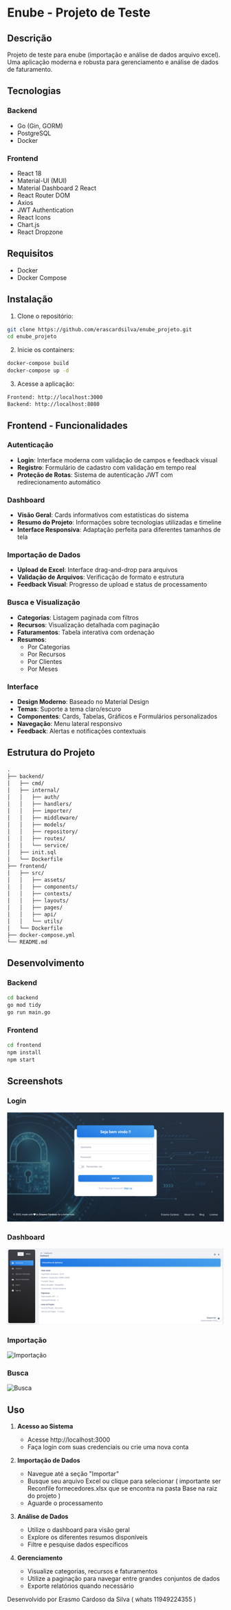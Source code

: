 # Enube - Projeto de Teste

## Descrição
Projeto de teste para enube (importação e análise de dados arquivo excel). Uma aplicação moderna e robusta para gerenciamento e análise de dados de faturamento.

## Tecnologias
### Backend
- Go (Gin, GORM)
- PostgreSQL
- Docker

### Frontend
- React 18
- Material-UI (MUI)
- Material Dashboard 2 React
- React Router DOM
- Axios
- JWT Authentication
- React Icons
- Chart.js
- React Dropzone

## Requisitos
- Docker
- Docker Compose

## Instalação

1. Clone o repositório:
```bash
git clone https://github.com/erascardsilva/enube_projeto.git
cd enube_projeto
```

2. Inicie os containers:
```bash
docker-compose build
docker-compose up -d
```

3. Acesse a aplicação:
```
Frontend: http://localhost:3000
Backend: http://localhost:8080
```

## Frontend - Funcionalidades

### Autenticação
- **Login**: Interface moderna com validação de campos e feedback visual
- **Registro**: Formulário de cadastro com validação em tempo real
- **Proteção de Rotas**: Sistema de autenticação JWT com redirecionamento automático

### Dashboard
- **Visão Geral**: Cards informativos com estatísticas do sistema
- **Resumo do Projeto**: Informações sobre tecnologias utilizadas e timeline
- **Interface Responsiva**: Adaptação perfeita para diferentes tamanhos de tela

### Importação de Dados
- **Upload de Excel**: Interface drag-and-drop para arquivos
- **Validação de Arquivos**: Verificação de formato e estrutura
- **Feedback Visual**: Progresso de upload e status de processamento

### Busca e Visualização
- **Categorias**: Listagem paginada com filtros
- **Recursos**: Visualização detalhada com paginação
- **Faturamentos**: Tabela interativa com ordenação
- **Resumos**:
  - Por Categorias
  - Por Recursos
  - Por Clientes
  - Por Meses

### Interface
- **Design Moderno**: Baseado no Material Design
- **Temas**: Suporte a tema claro/escuro
- **Componentes**: Cards, Tabelas, Gráficos e Formulários personalizados
- **Navegação**: Menu lateral responsivo
- **Feedback**: Alertas e notificações contextuais

## Estrutura do Projeto
```
.
├── backend/
│   ├── cmd/
│   ├── internal/
│   │   ├── auth/
│   │   ├── handlers/
│   │   ├── importer/
│   │   ├── middleware/
│   │   ├── models/
│   │   ├── repository/
│   │   ├── routes/
│   │   └── service/
│   ├── init.sql
│   └── Dockerfile
├── frontend/
│   ├── src/
│   │   ├── assets/
│   │   ├── components/
│   │   ├── contexts/
│   │   ├── layouts/
│   │   ├── pages/
│   │   ├── api/
│   │   └── utils/
│   └── Dockerfile
├── docker-compose.yml
└── README.md
```

## Desenvolvimento

### Backend
```bash
cd backend
go mod tidy
go run main.go
```

### Frontend
```bash
cd frontend
npm install
npm start
```

## Screenshots

### Login
![Login](base/login.png)

### Dashboard
![Dashboard](base/dashboard.png)

### Importação
![Importação](base/importar.png)

### Busca
![Busca](base/buscar.png)

## Uso

1. **Acesso ao Sistema**
   - Acesse http://localhost:3000
   - Faça login com suas credenciais ou crie uma nova conta

2. **Importação de Dados**
   - Navegue até a seção "Importar"
   - Busque seu arquivo Excel ou clique para selecionar ( importante ser Reconfile fornecedores.xlsx que se encontra na pasta Base na raiz do projeto  )
   - Aguarde o processamento

3. **Análise de Dados**
   - Utilize o dashboard para visão geral
   - Explore os diferentes resumos disponíveis
   - Filtre e pesquise dados específicos

4. **Gerenciamento**
   - Visualize categorias, recursos e faturamentos
   - Utilize a paginação para navegar entre grandes conjuntos de dados
   - Exporte relatórios quando necessário



Desenvolvido por Erasmo Cardoso da Silva ( whats 11949224355 )